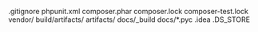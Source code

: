 .gitignore
phpunit.xml
composer.phar
composer.lock
composer-test.lock
vendor/
build/artifacts/
artifacts/
docs/_build
docs/*.pyc
.idea
.DS_STORE



